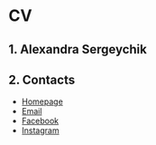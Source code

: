 # CV

## 1. Alexandra Sergeychik

## 2. Contacts
* [Homepage](http://aliaxandra.com/)
* [Email](mailto:aliaxandra@gmail.com)
* [Facebook](https://www.facebook.com/sasha.sergeichik) 
* [Instagram](https://www.instagram.com/aliaxandra)
